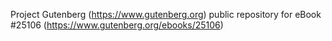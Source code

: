 Project Gutenberg (https://www.gutenberg.org) public repository for eBook #25106 (https://www.gutenberg.org/ebooks/25106)
